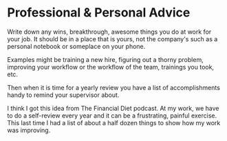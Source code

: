 # Professional & Personal Advice

Write down any wins, breakthrough, awesome things you do at work for your job. It should be in a place that is yours, not the company's such as a personal notebook or someplace on your phone.

Examples might be training a new hire, figuring out a thorny problem, improving your workflow or the workflow of the team, trainings you took, etc.

Then when it is time for a yearly review you have a list of accomplishments handy to remind your supervisor about.

I think I got this idea from The Financial Diet podcast. At my work, we have to do a self-review every year and it can be a frustrating, painful exercise. This last time I had a list of about a half dozen things to show how my work was improving.